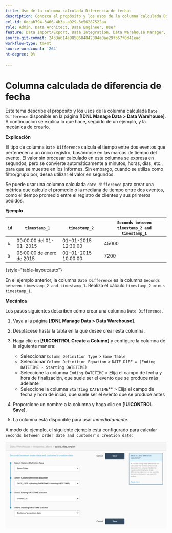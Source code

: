 ```yaml
---
title: Uso de la columna calculada Diferencia de fechas
description: Conozca el propósito y los usos de la columna calculada Diferencia de fechas.
exl-id: 6ecab794-3466-4b3a-a929-3e56287522aa
role: Admin, Data Architect, Data Engineer, User
feature: Data Import/Export, Data Integration, Data Warehouse Manager, Commerce Tables
source-git-commit: 2433a614e9858684842804a0ae29fb67f0d41ead
workflow-type: tm+mt
source-wordcount: '264'
ht-degree: 0%

---
```


# Columna calculada de diferencia de fecha

Este tema describe el propósito y los usos de la columna calculada `Date Difference` disponible en la página **[!DNL Manage Data > Data Warehouse]**. A continuación se explica lo que hace, seguido de un ejemplo, y la mecánica de crearlo.

**Explicación**

El tipo de columna `Date Difference` calcula el tiempo entre dos eventos que pertenecen a un único registro, basándose en las marcas de tiempo del evento. El valor sin procesar calculado en esta columna se expresa en segundos, pero se convierte automáticamente a minutos, horas, días, etc., para que se muestre en los informes. Sin embargo, cuando se utiliza como filtro/grupo por, desea utilizar el valor en segundos.

Se puede usar una columna calculada `date difference` para crear una métrica que calcule el promedio o la mediana de tiempo entre dos eventos, como el tiempo promedio entre el registro de clientes y sus primeros pedidos.

**Ejemplo**

| **`id`** | **`timestamp_1`** | **`timestamp_2`** | **`Seconds between timestamp_2 and timestamp_1`** |
|--- |--- |--- |--- |
| `A` | 00:00:00 del 01-01-2015 | 01-01-2015 12:30:00 | 45000 |
| `B` | 08:00:00 de enero de 2015 | 01-01-2015 10:00:00 | 7200 |

{style="table-layout:auto"}


En el ejemplo anterior, la columna `Date Difference` es la columna `Seconds between timestamp_2 and timestamp_1`. Realiza el cálculo `timestamp_2 minus timestamp_1`.

**Mecánica**

Los pasos siguientes describen cómo crear una columna `Date Difference`.

1. Vaya a la página **[!DNL Manage Data > Data Warehouse]**.
1. Desplácese hasta la tabla en la que desee crear esta columna.
1. Haga clic en **[!UICONTROL Create a Column]** y configure la columna de la siguiente manera:
   * Seleccionar `Column Definition Type` > `Same Table`
   * Seleccionar `Column Definition Equation` > `DATE_DIFF = (Ending DATETIME - Starting DATETIME)`
   * Seleccione la columna `Ending DATETIME` > Elija el campo de fecha y hora de finalización, que suele ser el evento que se produce más adelante
   * Seleccione la columna `Starting DATETIME`** > Elija el campo de fecha y hora de inicio, que suele ser el evento que se produce antes

1. Proporcione un nombre a la columna y haga clic en **[!UICONTROL Save]**.
1. La columna está disponible para usar *inmediatamente*.

A modo de ejemplo, el siguiente ejemplo está configurado para calcular `Seconds between order date and customer's creation date`:

![](../../assets/date_diff.png)
